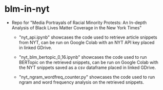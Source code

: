 # blm-in-nyt
- Repo for "Media Portrayals of Racial Minority Protests: An In-depth Analysis of Black Lives Matter Coverage in the New York Times"

    - "nyt_api.ipynb" showcases the code used to retrieve article snippets from NYT, can be run on Google Colab with an NYT API key placed in linked GDrive.

    - "nyt_blm_bertopic_0_16.ipynb" showcases the code used to run BERTopic on the retrieved snippets, can be run on Google Colab with the NYT snippets saved as a csv dataframe placed in linked GDrive.

    - "nyt_ngram_wordfreq_counter.py" showcases the code used to run ngram and word frequency analysis on the retrieved snippets.
